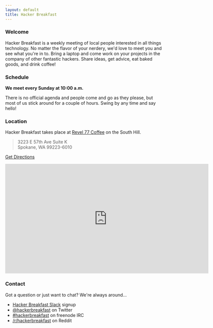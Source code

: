 ```yaml
---
layout: default
title: Hacker Breakfast
---
```


### Welcome

Hacker Breakfast is a weekly meeting of local people interested in all things technology. No matter the flavor of your nerdery, we'd love to meet you and see what you're in to. Bring a laptop and come work on your projects in the company of other fantastic hackers. Share ideas, get advice, eat baked goods, and drink coffee!

### Schedule

**We meet every Sunday at 10:00 a.m.**

There is no official agenda and people come and go as they please, but most of us stick around for a couple of hours. Swing by any time and say hello!

### Location

Hacker Breakfast takes place at [Revel 77 Coffee](http://www.revel77coffee.com/) on the South Hill.

> 3223 E 57th Ave Suite K<br>
> Spokane, WA  99223-6010

[Get Directions](http://maps.google.com/maps?ie=UTF8&cid=693353392549540379&q=Revel+77+Coffee&gl=US&hl=en&t=m&z=15&vpsrc=0&iwloc=A&f=d&daddr=Revel+77+Coffee,+3223+East+57th+Avenue,+Spokane,+WA+99223&geocode=%3BCen4sUGhQM2CFWNa1gIdVi4B-SlvshVKBiOeVDEbMrqqPEmfCQ)

<p><iframe width="650" height="350" frameborder="0" scrolling="no" marginheight="0" marginwidth="0" src="http://maps.google.com/maps?ie=UTF8&amp;cid=693353392549540379&amp;q=Revel+77+Coffee&amp;gl=US&amp;hl=en&amp;t=m&amp;ll=47.606134,-117.359862&amp;spn=0.010127,0.027895&amp;z=15&amp;iwloc=A&amp;output=embed">&nbsp;</iframe></p>

### Contact

Got a question or just want to chat? We're always around...

* [Hacker Breakfast Slack](https://hackerbreakfast-invite.herokuapp.com/) signup
* [@hackerbreakfast](https://twitter.com/hackerbreakfast) on Twitter
* [#hackerbreakfast](http://webchat.freenode.net/?channels=%23hackerbreakfast) on freenode IRC
* [/r/hackerbreakfast](http://www.reddit.com/r/hackerbreakfast) on Reddit
